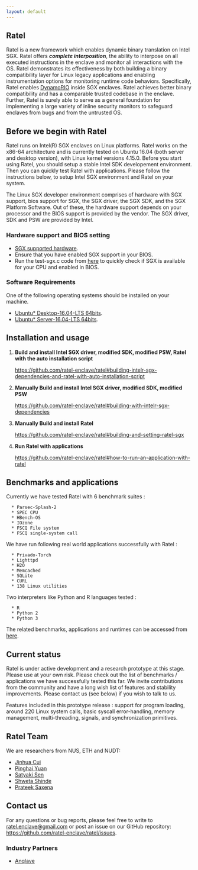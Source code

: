 ```yaml
---
layout: default
---
```


## Ratel

Ratel is a new framework which enables dynamic binary translation on Intel SGX. Ratel offers ***complete interposition***, the ability to interpose on all executed instructions in the enclave and monitor all interactions with the OS. Ratel demonstrates its effectiveness by both building a binary compatibility layer for
Linux legacy applications and enabling instrumentation options for monitoring runtime code behaviors. Specifically, Ratel enables [DynamoRIO](https://dynamorio.org/) inside SGX enclaves. Ratel achieves better binary compatibility and has a comparable trusted codebase in the enclave. Further, Ratel is surely able to serve as a general foundation for implementing a large variety of inline security monitors to safeguard enclaves from bugs and from the untrusted OS.

## Before we begin with Ratel

Ratel runs on Intel(R) SGX enclaves on Linux platforms. Ratel works on the x86-64 architecture and is currently tested on Ubuntu 16.04 (both server and desktop version), with Linux kernel versions 4.15.0. Before you start using Ratel, you should setup a stable Intel SDK developement environment. Then you can quickly test Ratel with applications. Please follow the instructions below, to setup Intel SGX environment and Ratel on your system.

The Linux SGX developer environment comprises of hardware with SGX support, bios support for SGX, the SGX driver, the SGX SDK, and the SGX Platform Software. Out of these, the hardware support depends on your processor and the BIOS support is provided by the vendor. The SGX driver, SDK and PSW are provided by Intel.

### Hardware support and BIOS setting

*   [SGX supported hardware](https://github.com/ayeks/SGX-hardware).
*   Ensure that you have enabled SGX support in your BIOS.
*   Run the test-sgx.c code from [here](https://github.com/ayeks/SGX-hardware) to quickly check if SGX is available for your CPU and enabled in BIOS.

### Software Requirements

One of the following operating systems should be installed on your machine.

*   [Ubuntu* Desktop-16.04-LTS 64bits](http://old-releases.ubuntu.com/releases/16.04.1/ubuntu-16.04.1-desktop-amd64.iso).
*   [Ubuntu* Server-16.04-LTS 64bits](http://old-releases.ubuntu.com/releases/16.04.1/ubuntu-16.04.1-server-amd64.iso).

## Installation and usage

1.  **Build and install Intel SGX driver, modified SDK, modified PSW, Ratel with the auto installation script**
      
      <https://github.com/ratel-enclave/ratel#building-intelr-sgx-dependencies-and-ratel-with-auto-installation-script>

2.  **Manually Build and install Intel SGX driver, modified SDK, modified PSW**

    <https://github.com/ratel-enclave/ratel#building-with-intelr-sgx-dependencies>

3.  **Manually Build and install Ratel**

    <https://github.com/ratel-enclave/ratel#building-and-setting-ratel-sgx>

4.  **Run Ratel with applications**

    <https://github.com/ratel-enclave/ratel#how-to-run-an-application-with-ratel>

## Benchmarks and applications

Currently we have tested Ratel with 6 benchmark suites :

```
  * Parsec-Splash-2
  * SPEC CPU
  * HBench-OS
  * IOzone
  * FSCQ File system
  * FSCQ single-system call
```
We have run following real world applications successfully with Ratel : 

```
  * Privado-Torch
  * Lighttpd
  * H2O
  * Memcached
  * SQLite
  * CURL
  * 138 Linux utilities
```
Two interpreters like Python and R languages tested :
```
  * R
  * Python 2
  * Python 3
```

The related benchmarks, applications and runtimes can be accessed from [here](https://github.com/ratel-enclave/ratel-tests).

## Current status

Ratel is under active development and a research prototype at this stage. Please use at your own risk. 
Please check out the list of benchmarks / applications we have successfully tested this far.
We invite contributions from the community and have a long wish list of features and stability improvements. Please contact us (see below) if you wish to talk to us.

Features included in this prototype release : support for program loading, around 220 Linux system calls, basic syscall error-handling, memory management, multi-threading, signals, and synchronization primitives.

## Ratel Team

We are researchers from NUS, ETH and NUDT:

  * [Jinhua Cui](https://www.linkedin.com/in/jinhua-cui-33450a149/)
  * [Pinghai Yuan](https://dblp.org/pid/153/3110.html)
  * [Satyaki Sen](https://www.linkedin.com/in/satyaki-sen-a542a795/)
  * [Shweta Shinde](https://n.ethz.ch/~sshivaji/)
  * [Prateek Saxena](https://www.comp.nus.edu.sg/~prateeks/)
  
## Contact us

For any questions or bug reports, please feel free to write to <ratel.enclave@gmail.com> or post an issue on our GitHub repository: <https://github.com/ratel-enclave/ratel/issues>.

### Industry Partners

* [Anqlave](https://www.anqlave.co)
